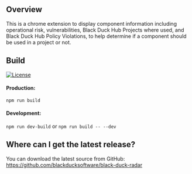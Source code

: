 ## Overview ##
This is a chrome extension to display component information including operational risk, vulnerabilities, Black Duck Hub Projects where used, and Black Duck Hub Policy Violations, to help determine if a component should be used in a project or not.

## Build ## 
[![License](https://img.shields.io/badge/License-Apache%202.0-blue.svg)](https://opensource.org/licenses/Apache-2.0)

#### Production: ####
`npm run build`

#### Development: ####
`npm run dev-build`
or
`npm run build -- --dev`

## Where can I get the latest release? ##
You can download the latest source from GitHub: https://github.com/blackducksoftware/black-duck-radar
